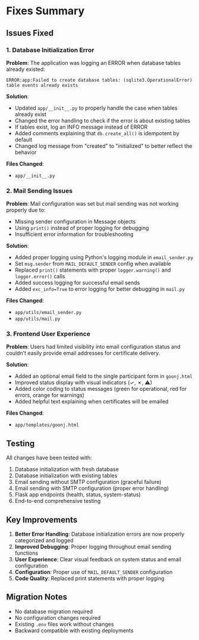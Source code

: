 # Fixes Summary

## Issues Fixed

### 1. Database Initialization Error
**Problem**: The application was logging an ERROR when database tables already existed:
```
ERROR:app:Failed to create database tables: (sqlite3.OperationalError) table events already exists
```

**Solution**: 
- Updated `app/__init__.py` to properly handle the case when tables already exist
- Changed the error handling to check if the error is about existing tables
- If tables exist, log an INFO message instead of ERROR
- Added comments explaining that `db.create_all()` is idempotent by default
- Changed log message from "created" to "initialized" to better reflect the behavior

**Files Changed**:
- `app/__init__.py`

### 2. Mail Sending Issues
**Problem**: Mail configuration was set but mail sending was not working properly due to:
- Missing sender configuration in Message objects
- Using `print()` instead of proper logging for debugging
- Insufficient error information for troubleshooting

**Solution**:
- Added proper logging using Python's logging module in `email_sender.py`
- Set `msg.sender` from `MAIL_DEFAULT_SENDER` config when available
- Replaced `print()` statements with proper `logger.warning()` and `logger.error()` calls
- Added success logging for successful email sends
- Added `exc_info=True` to error logging for better debugging in `mail.py`

**Files Changed**:
- `app/utils/email_sender.py`
- `app/utils/mail.py`

### 3. Frontend User Experience
**Problem**: Users had limited visibility into email configuration status and couldn't easily provide email addresses for certificate delivery.

**Solution**:
- Added an optional email field to the single participant form in `goonj.html`
- Improved status display with visual indicators (✓, ✗, ⚠)
- Added color coding to status messages (green for operational, red for errors, orange for warnings)
- Added helpful text explaining when certificates will be emailed

**Files Changed**:
- `app/templates/goonj.html`

## Testing

All changes have been tested with:
1. Database initialization with fresh database
2. Database initialization with existing tables
3. Email sending without SMTP configuration (graceful failure)
4. Email sending with SMTP configuration (proper error handling)
5. Flask app endpoints (health, status, system-status)
6. End-to-end comprehensive testing

## Key Improvements

1. **Better Error Handling**: Database initialization errors are now properly categorized and logged
2. **Improved Debugging**: Proper logging throughout email sending functions
3. **User Experience**: Clear visual feedback on system status and email configuration
4. **Configuration**: Proper use of `MAIL_DEFAULT_SENDER` configuration
5. **Code Quality**: Replaced print statements with proper logging

## Migration Notes

- No database migration required
- No configuration changes required
- Existing `.env` files work without changes
- Backward compatible with existing deployments
